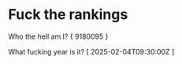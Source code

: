 # Fuck the rankings

Who the hell am I?
{ 9180095 }

What fucking year is it?
[ 2025-02-04T09:30:00Z ]
